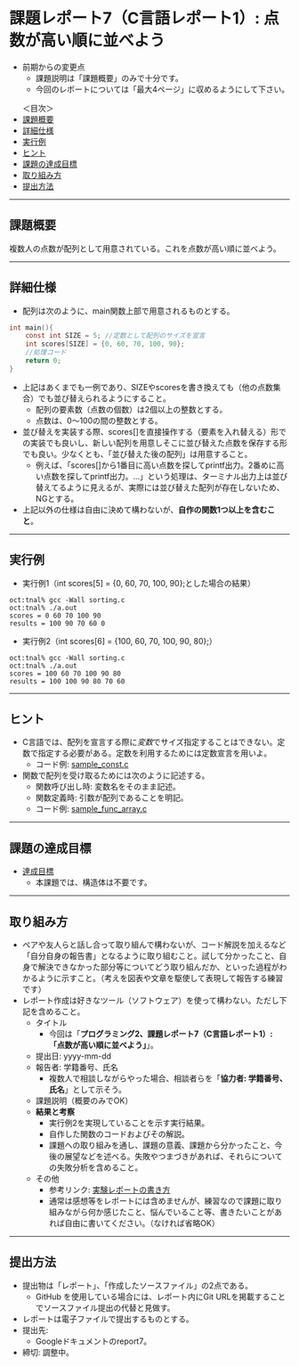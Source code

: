 # 課題レポート7（C言語レポート1）: 点数が高い順に並べよう

- 前期からの変更点
  - 課題説明は「課題概要」のみで十分です。
  - 今回のレポートについては「最大4ページ」に収めるようにして下さい。

<ul>
<lh>＜目次＞</lh>
<li><a href="#abst">課題概要</a>
<li><a href="#details">詳細仕様</a>
<li><a href="#output_example">実行例</a>
<li><a href="#hints">ヒント</a>
<li><a href="#goal">課題の達成目標</a>
<li><a href="#report">取り組み方</a>
<li><a href="#submit">提出方法</a>
</ul>

<hr>

## <a name="abst">課題概要</a>
複数人の点数が配列として用意されている。これを点数が高い順に並べよう。

<hr>

## <a name="details">詳細仕様</a>
- 配列は次のように、main関数上部で用意されるものとする。
```C
int main(){
    const int SIZE = 5; //定数として配列のサイズを宣言                          
    int scores[SIZE] = {0, 60, 70, 100, 90};
    //処理コード
    return 0;
}
```
- 上記はあくまでも一例であり、SIZEやscoresを書き換えても（他の点数集合）でも並び替えられるようにすること。
  - 配列の要素数（点数の個数）は2個以上の整数とする。
  - 点数は、0〜100の間の整数とする。
- 並び替えを実装する際、scores[]を直接操作する（要素を入れ替える）形での実装でも良いし、新しい配列を用意しそこに並び替えた点数を保存する形でも良い。少なくとも、「並び替えた後の配列」は用意すること。
  - 例えば、「scores[]から1番目に高い点数を探してprintf出力。2番めに高い点数を探してprintf出力。...」という処理は、ターミナル出力上は並び替えてるように見えるが、実際には並び替えた配列が存在しないため、NGとする。
- 上記以外の仕様は自由に決めて構わないが、**自作の関数1つ以上を含むこと**。

<hr>

## <a name="output_example">実行例</a>
- 実行例1（int scores[5] = {0, 60, 70, 100, 90};とした場合の結果）
```
oct:tnal% gcc -Wall sorting.c
oct:tnal% ./a.out
scores = 0 60 70 100 90
results = 100 90 70 60 0
```

- 実行例2（int scores[6] = {100, 60, 70, 100, 90, 80};）
```
oct:tnal% gcc -Wall sorting.c
oct:tnal% ./a.out
scores = 100 60 70 100 90 80
results = 100 100 90 80 70 60
```

<hr>

## <a name="hints">ヒント</a>
- C言語では、配列を宣言する際に*変数*でサイズ指定することはできない。定数で指定する必要がある。定数を利用するためには定数宣言を用いよ。
  - コード例: [sample_const.c](sample_const.c)
- 関数で配列を受け取るためには次のように記述する。
  - 関数呼び出し時: 変数名をそのまま記述。
  - 関数定義時: 引数が配列であることを明記。
  - コード例: [sample_func_array.c](sample_func_array.c)


<hr>

## <a name="goal">課題の達成目標</a>
- [達成目標](https://github.com/naltoma/c_intro/blob/master/C_intro.md#goal)
  - 本課題では、構造体は不要です。

<hr>

## <a name="report">取り組み方</a>
- ペアや友人らと話し合って取り組んで構わないが、コード解説を加えるなど「自分自身の報告書」となるように取り組むこと。試して分かったこと、自身で解決できなかった部分等についてどう取り組んだか、といった過程がわかるように示すこと。（考えを図表や文章を駆使して表現して報告する練習です）
- レポート作成は好きなツール（ソフトウェア）を使って構わない。ただし下記を含めること。
  - タイトル
    - 今回は「**プログラミング2、課題レポート7（C言語レポート1）: 「点数が高い順に並べよう」**」。
  - 提出日: yyyy-mm-dd
  - 報告者: 学籍番号、氏名
    - 複数人で相談しながらやった場合、相談者らを「**協力者: 学籍番号、氏名**」として示そう。
  - 課題説明（概要のみでOK）
  - **結果と考察**
    - 実行例2を実現していることを示す実行結果。
    - 自作した関数のコードおよびその解説。
    - 課題への取り組みを通し、課題の意義、課題から分かったこと、今後の展望などを述べる。失敗やつまづきがあれば、それらについての失敗分析を含めること。
  - その他
    - 参考リンク: [実験レポートの書き方](http://www.report.gusoku.net/jikken/jikkenreport.html)
    - 通常は感想等をレポートには含めませんが、練習なので課題に取り組みながら何か感じたこと、悩んでいること等、書きたいことがあれば自由に書いてください。（なければ省略OK）

<hr>

## <a name="submit">提出方法</a>
- 提出物は「レポート」、「作成したソースファイル」の2点である。
  - GitHub を使用している場合には、レポート内にGit URLを掲載することでソースファイル提出の代替と見做す。
- レポートは電子ファイルで提出するものとする。
- 提出先:
  - Googleドキュメントのreport7。
- 締切: 調整中。
